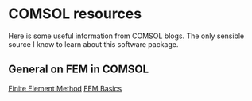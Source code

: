 # COMSOL resources
Here is some useful information from COMSOL blogs. The only sensible source I know to learn about this software package.

## General on FEM in COMSOL
[Finite Element Method](https://www.comsol.com/multiphysics/finite-element-method)
[FEM Basics](https://www.comsol.com/blogs/solving-linear-static-finite-element-models)


